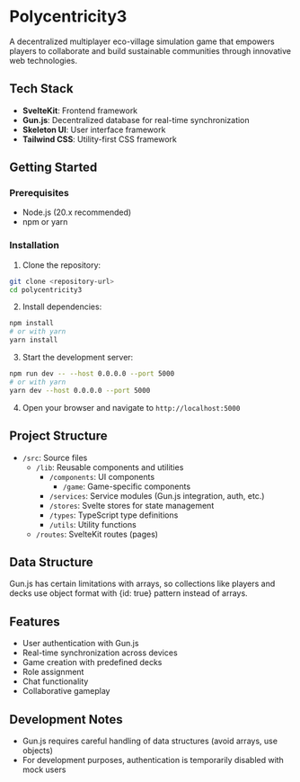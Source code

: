 # Polycentricity3

A decentralized multiplayer eco-village simulation game that empowers players to collaborate and build sustainable communities through innovative web technologies.

## Tech Stack

- **SvelteKit**: Frontend framework
- **Gun.js**: Decentralized database for real-time synchronization
- **Skeleton UI**: User interface framework
- **Tailwind CSS**: Utility-first CSS framework

## Getting Started

### Prerequisites

- Node.js (20.x recommended)
- npm or yarn

### Installation

1. Clone the repository:
```bash
git clone <repository-url>
cd polycentricity3
```

2. Install dependencies:
```bash
npm install
# or with yarn
yarn install
```

3. Start the development server:
```bash
npm run dev -- --host 0.0.0.0 --port 5000
# or with yarn
yarn dev --host 0.0.0.0 --port 5000
```

4. Open your browser and navigate to `http://localhost:5000`

## Project Structure

- `/src`: Source files
  - `/lib`: Reusable components and utilities
    - `/components`: UI components
      - `/game`: Game-specific components
    - `/services`: Service modules (Gun.js integration, auth, etc.)
    - `/stores`: Svelte stores for state management
    - `/types`: TypeScript type definitions
    - `/utils`: Utility functions
  - `/routes`: SvelteKit routes (pages)

## Data Structure

Gun.js has certain limitations with arrays, so collections like players and decks use object format with {id: true} pattern instead of arrays.

## Features

- User authentication with Gun.js
- Real-time synchronization across devices
- Game creation with predefined decks
- Role assignment
- Chat functionality
- Collaborative gameplay

## Development Notes

- Gun.js requires careful handling of data structures (avoid arrays, use objects)
- For development purposes, authentication is temporarily disabled with mock users